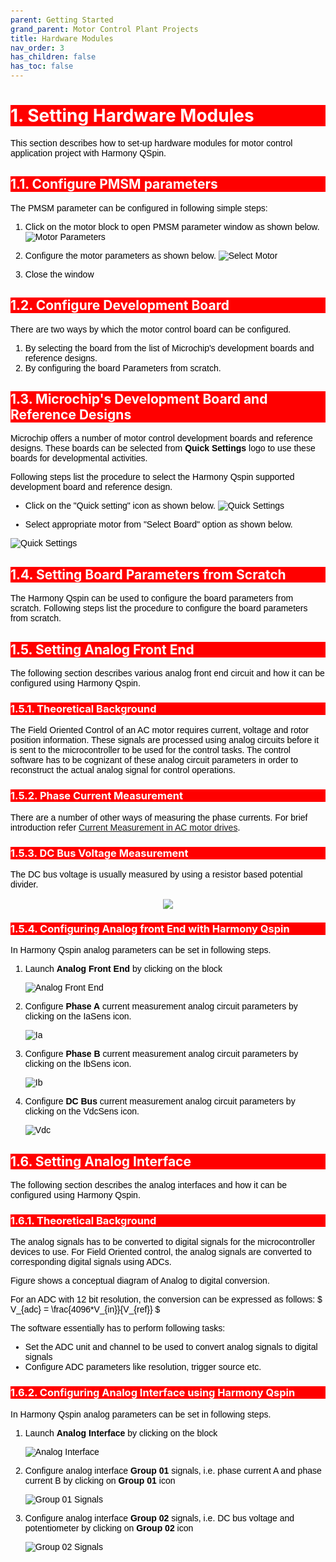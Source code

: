 ```yaml
---
parent: Getting Started
grand_parent: Motor Control Plant Projects
title: Hardware Modules
nav_order: 3
has_children: false
has_toc: false
--- 
```

<!-- Styling  -->
<style>
 body {
        counter-reset: h1;
        padding: 20px;
    }

   h1 {
        background-color: red;
        color: white;
        counter-reset: h2
    }

    h2 {
        background-color: red;
        color: white;
        counter-reset: h3
    }

    h3 {
        background-color: red;
        color: white;
        counter-reset: h4
    }

    h1:before {
        background-color: red;
        color: white;
        counter-increment: h1;
        content: counter(h1) ". "
    }

    h2:before {
        background-color: red;
        color: white;
        counter-increment: h2;
        content: counter(h1) "." counter(h2) ". "
    }

    h3:before {
        background-color: red;
        color: white;
        counter-increment: h3;
        content: counter(h1) "." counter(h2) "." counter(h3) ". "
    }

    h4:before {
        background-color: red;
        color: white;
        counter-increment: h4;
        content: counter(h1) "." counter(h2) "." counter(h3) "." counter(h4) ". "
    }
    p{
        color: black;
        font-family: "Arial", Helvetica, sans-serif;
    }

    article {
        max-width: 50em;
        background: white;
        padding: 2em;
        margin: 1em auto;
    }

    .table-of-contents {
        float: right;
        width: 40%;
        background: #eee;
        font-size: 0.8em;
        padding: 1em 2em;
        margin: 0 0 0.5em 0.5em;
    }
    .table-of-contents ul {
        padding: 0;
    }
    .table-of-contents li {
        margin: 0 0 0.25em 0;
    }
    .table-of-contents a {
        text-decoration: none;
    }
    .table-of-contents a:hover,
    .table-of-contents a:active {
        text-decoration: underline;
    }

    h3:target {
        animation: highlight 1s ease;
    }

    @keyframes highlight {
    from { background: yellow; }
    to { background: white; }
    }

    li{
        color: black;
        font-family: "Arial", Helvetica, sans-serif;
    }

    table{
        color: black;
        font-family: "Arial", Helvetica, sans-serif;
    }

    }
}
</style>

# Setting Hardware Modules
This section describes how to set-up hardware modules for motor control application project with Harmony QSpin.

## Configure PMSM parameters
The PMSM parameter can be configured in following simple steps:

1.  Click on the motor block to open PMSM parameter window as shown below.
![Motor Parameters](images/motor_parameters_01.jpg "Motor Parameters")

2. Configure the motor parameters as shown below.
![Select Motor](images/motor_parameters_02.JPG "Select Motor")

3. Close the window 
## Configure Development Board
There are two ways by which the motor control board can be configured.
1. By selecting the board from the list of Microchip's development boards and reference designs.
2. By configuring the board Parameters from scratch.

## Microchip's Development Board and Reference Designs
Microchip offers a number of motor control development boards and reference designs. These boards can be selected from **Quick Settings** logo to use these boards for developmental activities. 

Following steps list the procedure to select the Harmony Qspin supported development board and reference design.

- Click on the "Quick setting" icon as shown below.
![Quick Settings](images/quick_settings.jpg "Quick Settings")

- Select appropriate motor from "Select Board" option as shown below.

![Quick Settings](images/quick_settings_01.png "Quick Settings")


## Setting Board Parameters from Scratch
The Harmony Qspin can be used to configure the board parameters from scratch. Following steps list the procedure to configure the board parameters from scratch.

## Setting Analog Front End 
The following section describes various analog front end circuit and how it can be configured using Harmony Qspin.

### Theoretical Background
The Field Oriented Control of an AC motor requires current, voltage and rotor position information. These signals are processed using analog circuits before it is sent to the microcontroller to be used for the control tasks. The control software has to be cognizant of these analog circuit parameters in order to reconstruct the actual analog signal for control operations.

### Phase Current Measurement
There are a number of other ways of measuring the phase currents. For brief introduction refer [Current Measurement in AC motor drives](current_measurement.md). 


### DC Bus Voltage Measurement
The DC bus voltage is usually measured by using a resistor based potential divider.
 
<!-- $
V_{DC} = \frac{R_{BOTTOM} + R_{TOP}}{R_{BOTTOM}}V_{o}
$ --> 
<p align = center>
<img style="transform: translateY(0.1em); background: white;" src="..\..\..\..\svg\aR7vmVqBu4.svg">
</p>


### Configuring Analog front End with Harmony Qspin
In Harmony Qspin analog parameters can be set in following steps.

1. Launch **Analog Front End** by clicking on the block

    ![Analog Front End](images/analog_front_end.jpg "Analog Front End")

2. Configure **Phase A** current measurement analog circuit parameters by clicking on the IaSens icon.

    ![Ia](images/analog_front_end_ia.jpg "Ia")

2. Configure **Phase B** current measurement analog circuit parameters by clicking on the IbSens icon.

    ![Ib](images/analog_front_end_ib.jpg "Ib")

2. Configure **DC Bus** current measurement analog circuit parameters by clicking on the VdcSens icon.

    ![Vdc](images/analog_front_end_vdc.jpg "Vdc")



## Setting Analog Interface
The following section describes the analog interfaces and how it can be configured using Harmony Qspin.

### Theoretical Background
The analog signals has to be converted to digital signals for the microcontroller devices to use. For Field Oriented control, the analog signals are converted to corresponding digital signals using ADCs. 

Figure shows a conceptual diagram of Analog to digital conversion.


For an ADC with 12 bit resolution, the conversion can be expressed as follows:
$
V_{adc} = \frac{4096*V_{in}}{V_{ref}}
$

The software essentially has to perform following tasks:
- Set the ADC unit and channel to be used to convert analog signals to digital signals
- Configure ADC parameters like resolution, trigger source etc.

### Configuring Analog Interface using Harmony Qspin
In Harmony Qspin analog parameters can be set in following steps.

1. Launch **Analog Interface** by clicking on the block

    ![Analog Interface](images/analog_interface.jpg "Analog Interface")

2. Configure analog interface **Group 01** signals, i.e. phase current A and phase current B by clicking on **Group 01** icon

    ![Group 01 Signals](images/analog_interface_group_01.jpg "Group 01 Signals")

3. Configure analog interface **Group 02** signals, i.e. DC bus voltage and potentiometer by clicking on **Group 02** icon

    ![Group 02 Signals](images/analog_interface_group_02.jpg "Group 02 Signals")


